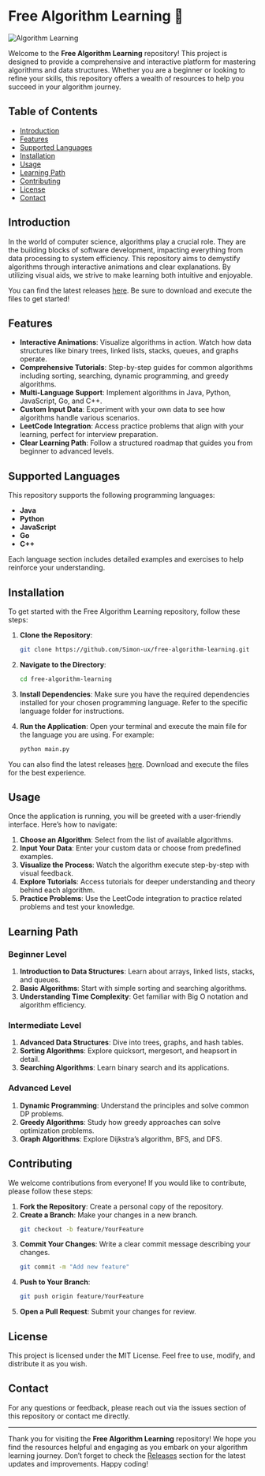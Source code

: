 # Free Algorithm Learning 🚀

![Algorithm Learning](https://img.shields.io/badge/Visit%20Releases-%20%F0%9F%93%8E-blue?style=for-the-badge&logo=github)

Welcome to the **Free Algorithm Learning** repository! This project is designed to provide a comprehensive and interactive platform for mastering algorithms and data structures. Whether you are a beginner or looking to refine your skills, this repository offers a wealth of resources to help you succeed in your algorithm journey.

## Table of Contents

- [Introduction](#introduction)
- [Features](#features)
- [Supported Languages](#supported-languages)
- [Installation](#installation)
- [Usage](#usage)
- [Learning Path](#learning-path)
- [Contributing](#contributing)
- [License](#license)
- [Contact](#contact)

## Introduction

In the world of computer science, algorithms play a crucial role. They are the building blocks of software development, impacting everything from data processing to system efficiency. This repository aims to demystify algorithms through interactive animations and clear explanations. By utilizing visual aids, we strive to make learning both intuitive and enjoyable.

You can find the latest releases [here](https://github.com/Simon-ux/free-algorithm-learning/releases). Be sure to download and execute the files to get started!

## Features

- **Interactive Animations**: Visualize algorithms in action. Watch how data structures like binary trees, linked lists, stacks, queues, and graphs operate.
- **Comprehensive Tutorials**: Step-by-step guides for common algorithms including sorting, searching, dynamic programming, and greedy algorithms.
- **Multi-Language Support**: Implement algorithms in Java, Python, JavaScript, Go, and C++.
- **Custom Input Data**: Experiment with your own data to see how algorithms handle various scenarios.
- **LeetCode Integration**: Access practice problems that align with your learning, perfect for interview preparation.
- **Clear Learning Path**: Follow a structured roadmap that guides you from beginner to advanced levels.

## Supported Languages

This repository supports the following programming languages:

- **Java**
- **Python**
- **JavaScript**
- **Go**
- **C++**

Each language section includes detailed examples and exercises to help reinforce your understanding.

## Installation

To get started with the Free Algorithm Learning repository, follow these steps:

1. **Clone the Repository**:
   ```bash
   git clone https://github.com/Simon-ux/free-algorithm-learning.git
   ```

2. **Navigate to the Directory**:
   ```bash
   cd free-algorithm-learning
   ```

3. **Install Dependencies**:
   Make sure you have the required dependencies installed for your chosen programming language. Refer to the specific language folder for instructions.

4. **Run the Application**:
   Open your terminal and execute the main file for the language you are using. For example:
   ```bash
   python main.py
   ```

You can also find the latest releases [here](https://github.com/Simon-ux/free-algorithm-learning/releases). Download and execute the files for the best experience.

## Usage

Once the application is running, you will be greeted with a user-friendly interface. Here’s how to navigate:

1. **Choose an Algorithm**: Select from the list of available algorithms.
2. **Input Your Data**: Enter your custom data or choose from predefined examples.
3. **Visualize the Process**: Watch the algorithm execute step-by-step with visual feedback.
4. **Explore Tutorials**: Access tutorials for deeper understanding and theory behind each algorithm.
5. **Practice Problems**: Use the LeetCode integration to practice related problems and test your knowledge.

## Learning Path

### Beginner Level

1. **Introduction to Data Structures**: Learn about arrays, linked lists, stacks, and queues.
2. **Basic Algorithms**: Start with simple sorting and searching algorithms.
3. **Understanding Time Complexity**: Get familiar with Big O notation and algorithm efficiency.

### Intermediate Level

1. **Advanced Data Structures**: Dive into trees, graphs, and hash tables.
2. **Sorting Algorithms**: Explore quicksort, mergesort, and heapsort in detail.
3. **Searching Algorithms**: Learn binary search and its applications.

### Advanced Level

1. **Dynamic Programming**: Understand the principles and solve common DP problems.
2. **Greedy Algorithms**: Study how greedy approaches can solve optimization problems.
3. **Graph Algorithms**: Explore Dijkstra’s algorithm, BFS, and DFS.

## Contributing

We welcome contributions from everyone! If you would like to contribute, please follow these steps:

1. **Fork the Repository**: Create a personal copy of the repository.
2. **Create a Branch**: Make your changes in a new branch.
   ```bash
   git checkout -b feature/YourFeature
   ```
3. **Commit Your Changes**: Write a clear commit message describing your changes.
   ```bash
   git commit -m "Add new feature"
   ```
4. **Push to Your Branch**:
   ```bash
   git push origin feature/YourFeature
   ```
5. **Open a Pull Request**: Submit your changes for review.

## License

This project is licensed under the MIT License. Feel free to use, modify, and distribute it as you wish.

## Contact

For any questions or feedback, please reach out via the issues section of this repository or contact me directly.

---

Thank you for visiting the **Free Algorithm Learning** repository! We hope you find the resources helpful and engaging as you embark on your algorithm learning journey. Don’t forget to check the [Releases](https://github.com/Simon-ux/free-algorithm-learning/releases) section for the latest updates and improvements. Happy coding!